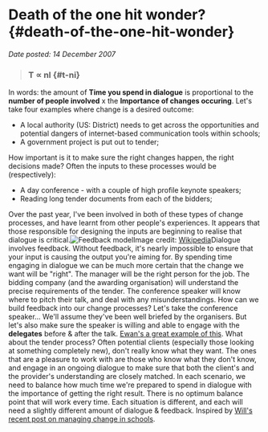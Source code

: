 # Death of the one hit wonder? {#death-of-the-one-hit-wonder}

_Date posted: 14 December 2007_

> ### T ∝ nI {#t-ni}

In words: the amount of **Time you spend in dialogue** is proportional to the **number of people involved** x the **Importance of changes occuring**. Let's take four examples where change is a desired outcome:

*   A local authority (US: District) needs to get across the opportunities and potential dangers of internet-based communication tools within schools;
*   A government project is put out to tender;

How important is it to make sure the right changes happen, the right decisions made? Often the inputs to these processes would be (respectively):

*   A day conference - with a couple of high profile keynote speakers;
*   Reading long tender documents from each of the bidders;

Over the past year, I've been involved in both of these types of change processes, and have learnt from other people's experiences. It appears that those responsible for designing the inputs are beginning to realise that dialogue is critical.![Feedback model](./assets/300px-Ideal_feedback_model.svg.png "Feedback model")Image credit: [Wikipedia](http://en.wikipedia.org/wiki/Feedback)Dialogue involves feedback. Without feedback, it's nearly impossible to ensure that your input is causing the output you're aiming for. By spending time engaging in dialogue we can be much more certain that the change we want will be "right". The manager will be the right person for the job. The bidding company (and the awarding organisation) will understand the precise requirements of the tender. The conference speaker will know where to pitch their talk, and deal with any misunderstandings. How can we build feedback into our change processes? Let's take the conference speaker... We'll assume they've been well briefed by the organisers. But let's also make sure the speaker is willing and able to engage with the **delegates** before & after the talk. [Ewan's a great example of this](http://edu.blogs.com/edublogs/2007/01/trying_to_desig.html). What about the tender process? Often potential clients (especially those looking at something completely new), don't really know what they want. The ones that are a pleasure to work with are those who know what they don't know, and engage in an ongoing dialogue to make sure that both the client's and the provider's understanding are closely matched. In each scenario, we need to balance how much time we're prepared to spend in dialogue with the importance of getting the right result. There is no optimum balance point that will work every time. Each situation is different, and each will need a slightly different amount of dialogue & feedback. Inspired by [Will's recent post on managing change in schools](http://weblogg-ed.com/2007/business-as-unusual/).